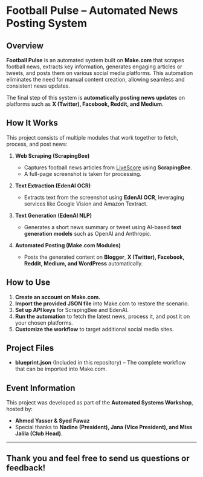 # Football Pulse – Automated News Posting System

## Overview

**Football Pulse** is an automated system built on **Make.com** that scrapes football news, extracts key information, generates engaging articles or tweets, and posts them on various social media platforms. This automation eliminates the need for manual content creation, allowing seamless and consistent news updates.

The final step of this system is **automatically posting news updates** on platforms such as **X (Twitter), Facebook, Reddit, and Medium**.

## How It Works

This project consists of multiple modules that work together to fetch, process, and post news:

1. **Web Scraping (ScrapingBee)**  
   - Captures football news articles from [LiveScore](https://www.livescore.com/en/news/) using **ScrapingBee**.  
   - A full-page screenshot is taken for processing.

2. **Text Extraction (EdenAI OCR)**  
   - Extracts text from the screenshot using **EdenAI OCR**, leveraging services like Google Vision and Amazon Textract.

3. **Text Generation (EdenAI NLP)**  
   - Generates a short news summary or tweet using AI-based **text generation models** such as OpenAI and Anthropic.

4. **Automated Posting (Make.com Modules)**  
   - Posts the generated content on **Blogger**, **X (Twitter), Facebook, Reddit, Medium, and WordPress** automatically.

## How to Use

1. **Create an account on Make.com.**  
2. **Import the provided JSON file** into Make.com to restore the scenario.  
3. **Set up API keys** for ScrapingBee and EdenAI.  
4. **Run the automation** to fetch the latest news, process it, and post it on your chosen platforms.  
5. **Customize the workflow** to target additional social media sites.

## Project Files

- **blueprint.json** (Included in this repository) – The complete workflow that can be imported into Make.com.

## Event Information

This project was developed as part of the **Automated Systems Workshop**, hosted by:

- **Ahmed Yasser & Syed Fawaz**  
- Special thanks to **Nadine (President), Jana (Vice President), and Miss Jalila (Club Head).**

---

## Thank you and feel free to send us questions or feedback!
